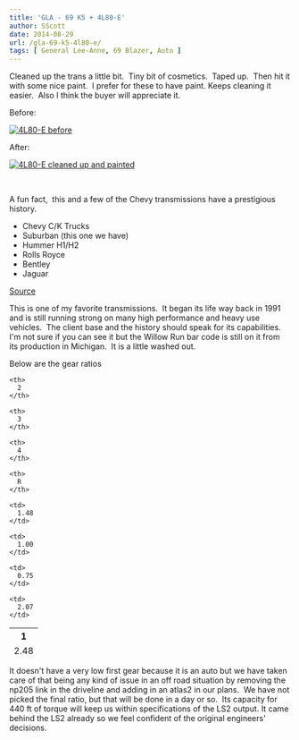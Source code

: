 ```yaml
---
title: 'GLA - 69 K5 + 4L80-E'
author: SScott
date: 2014-08-29
url: /gla-69-k5-4l80-e/
tags: [ General Lee-Anne, 69 Blazer, Auto ]
---
```

Cleaned up the trans a little bit.  Tiny bit of cosmetics.  Taped up.  Then hit it with some nice paint.  I prefer for these to have paint. Keeps cleaning it easier.  Also I think the buyer will appreciate it.

Before:

<a class="ngg-fancybox" title=" " href="http://img.scotttactical.com/images/legacy/generalleeanne/IMG_0417.jpg" rel="" data-image-id="43" data-src="http://img.scotttactical.com/images/legacy/generalleeanne/IMG_0417.jpg" data-thumbnail="http://img.scotttactical.com/images/legacy/generalleeanne/thumbs/thumbs_IMG_0417.jpg" data-title="4L80-E before" data-description=" "><img class="ngg-singlepic ngg-none" src="http://img.scotttactical.com/images/legacy/generalleeanne/thumbs/thumbs_IMG_0417.jpg" alt="4L80-E before" /></a>

After:

<a class="ngg-fancybox" title=" " href="http://img.scotttactical.com/images/legacy/generalleeanne/IMG_0454-1.jpg" rel="" data-image-id="44" data-src="http://img.scotttactical.com/images/legacy/generalleeanne/IMG_0454-1.jpg" data-thumbnail="http://img.scotttactical.com/images/legacy/generalleeanne/thumbs/thumbs_IMG_0454-1.jpg" data-title="4L80-E cleaned up and painted" data-description=" "><img class="ngg-singlepic ngg-none" src="http://img.scotttactical.com/images/legacy/generalleeanne/thumbs/thumbs_IMG_0454-1.jpg" alt="4L80-E cleaned up and painted" /></a>

&nbsp;

A fun fact,  this and a few of the Chevy transmissions have a prestigious history.

  * Chevy C/K Trucks
  * Suburban (this one we have)
  * Hummer H1/H2
  * Rolls Royce
  * Bentley
  * Jaguar

[Source](https://en.wikipedia.org/wiki/GM_4L80-E_transmission)


This is one of my favorite transmissions.  It began its life way back in 1991 and is still running strong on many high performance and heavy use vehicles.  The client base and the history should speak for its capabilities. I'm not sure if you can see it but the Willow Run bar code is still on it from its production in Michigan.  It is a little washed out.

Below are the gear ratios

<table class="wikitable" style="height: 52px;" width="172">
  <tr>
    <th>
      1
    </th>
    
    <th>
      2
    </th>
    
    <th>
      3
    </th>
    
    <th>
      4
    </th>
    
    <th>
      R
    </th>
  </tr>
  
  <tr>
    <td>
      2.48
    </td>
    
    <td>
      1.48
    </td>
    
    <td>
      1.00
    </td>
    
    <td>
      0.75
    </td>
    
    <td>
      2.07
    </td>
  </tr>
</table>

It doesn't have a very low first gear because it is an auto but we have taken care of that being any kind of issue in an off road situation by removing the np205 link in the driveline and adding in an atlas2 in our plans.  We have not picked the final ratio, but that will be done in a day or so.  Its capacity for 440 ft of torque will keep us within specifications of the LS2 output. It came behind the LS2 already so we feel confident of the original engineers' decisions.

&nbsp;
